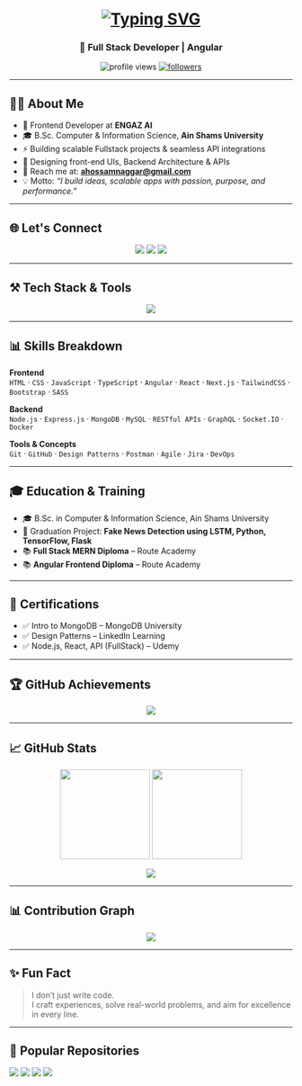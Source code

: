 <h1 align="center">
  <a href="https://git.io/typing-svg">
    <img src="https://readme-typing-svg.demolab.com?font=Fira+Code&size=28&pause=1000&center=true&vCenter=true&width=500&lines=Hi+%F0%9F%91%8B%2C+I'm+Ahmed+Hossam;Frontend+Developer+at+Engaz+AI;Angular+%7C+MERN+%7C+API+Lover" alt="Typing SVG" />
  </a>
</h1>
<h3 align="center">🚀 Full Stack Developer | Angular </h3>

<p align="center">
  <img src="https://komarev.com/ghpvc/?username=ahmednaggarhossam&label=Profile%20views&color=0e75b6&style=flat" alt="profile views" />
  <a href="https://github.com/ahmednaggarhossam?tab=followers"><img src="https://img.shields.io/github/followers/ahmednaggarhossam?label=Followers&style=social" alt="followers"></a>
</p>

---

## 👨‍💻 About Me
- 🔭 Frontend Developer at **ENGAZ AI**  
- 🎓 B.Sc. Computer & Information Science, **Ain Shams University**  
- ⚡ Building scalable Fullstack projects & seamless API integrations
- 🎨 Designing front-end UIs, Backend Architecture & APIs  
- 📧 Reach me at: **ahossamnaggar@gmail.com**  
- 💡 Motto: *“I build ideas, scalable apps with passion, purpose, and performance.”*  

---

## 🌐 Let's Connect
<p align="center">
  <a href="mailto:ahossamnaggar@gmail.com"><img src="https://img.shields.io/badge/Gmail-D14836?style=for-the-badge&logo=gmail&logoColor=white"></a>
  <a href="https://www.linkedin.com/in/ahmedhossamnaggar/"><img src="https://img.shields.io/badge/LinkedIn-0077B5?style=for-the-badge&logo=linkedin&logoColor=white"></a>
  <a href="https://www.facebook.com/ahmednaggarhossam"><img src="https://img.shields.io/badge/Facebook-1877F2?style=for-the-badge&logo=facebook&logoColor=white"></a>
</p>

---

## ⚒️ Tech Stack & Tools
<p align="center">
  <img src="https://skillicons.dev/icons?i=html,css,js,ts,angular,react,nodejs,express,mongodb,mysql,postgres,docker,git,github,figma,postman,bootstrap,sass,vscode" />
</p>

---

## 📊 Skills Breakdown

**Frontend**  
`HTML` · `CSS` · `JavaScript` · `TypeScript` · `Angular` · `React` · `Next.js` · `TailwindCSS` · `Bootstrap` · `SASS`

**Backend**  
`Node.js` · `Express.js` · `MongoDB` · `MySQL` · `RESTful APIs` · `GraphQL` · `Socket.IO` · `Docker`

**Tools & Concepts**  
`Git` · `GitHub` · `Design Patterns` · `Postman` · `Agile` · `Jira` · `DevOps`

---

## 🎓 Education & Training
- 🎓 B.Sc. in Computer & Information Science, Ain Shams University  
- 📝 Graduation Project: **Fake News Detection using LSTM, Python, TensorFlow, Flask**  
- 📚 **Full Stack MERN Diploma** – Route Academy  
- 📚 **Angular Frontend Diploma** – Route Academy  

---

## 📜 Certifications
- ✅ Intro to MongoDB – MongoDB University  
- ✅ Design Patterns – LinkedIn Learning  
- ✅ Node.js, React, API (FullStack) – Udemy  

---

## 🏆 GitHub Achievements
<p align="center">
  <img src="https://github-profile-trophy.vercel.app/?username=ahmednaggarhossam&theme=onedark&no-frame=true&row=1&column=6" />
</p>

---

## 📈 GitHub Stats
<p align="center">
  <img src="https://github-readme-stats.vercel.app/api?username=ahmednaggarhossam&show_icons=true&theme=radical" height="160px"/>
  <img src="https://github-readme-stats.vercel.app/api/top-langs/?username=ahmednaggarhossam&layout=compact&theme=radical" height="160px"/>
</p>

<p align="center">
  <img src="https://streak-stats.demolab.com?user=ahmednaggarhossam&theme=radical&hide_border=true" />
</p>

---

## 📊 Contribution Graph
<p align="center">
  <img src="https://github-readme-activity-graph.vercel.app/graph?username=ahmednaggarhossam&theme=react-dark&hide_border=true" />
</p>

---

## ✨ Fun Fact
> I don’t just write code.  
> I craft experiences, solve real-world problems, and aim for excellence in every line.

---

## 📌 Popular Repositories
<p align="left">
  <a href="https://github.com/ahmednaggarhossam/weatherApp"><img src="https://github-readme-stats.vercel.app/api/pin/?username=ahmednaggarhossam&repo=weatherApp&theme=radical" /></a>
  <a href="https://github.com/ahmednaggarhossam/ProductWebApplication"><img src="https://github-readme-stats.vercel.app/api/pin/?username=ahmednaggarhossam&repo=ProductWebApplication&theme=radical" /></a>
  <a href="https://github.com/ahmednaggarhossam/CRUDOperation"><img src="https://github-readme-stats.vercel.app/api/pin/?username=ahmednaggarhossam&repo=CRUDOperation&theme=radical" /></a>
  <a href="https://github.com/ahmednaggarhossam/noze-react-music"><img src="https://github-readme-stats.vercel.app/api/pin/?username=ahmednaggarhossam&repo=noze-react-music&theme=radical" /></a>
</p>
